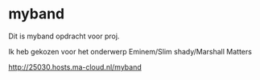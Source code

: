 # myband
Dit is myband opdracht voor proj.<br>

Ik heb gekozen voor het onderwerp Eminem/Slim shady/Marshall Matters

http://25030.hosts.ma-cloud.nl/myband
